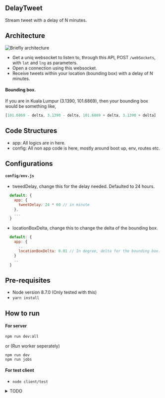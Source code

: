 ## DelayTweet

Stream tweet with a delay of N minutes.

## Architecture

![Briefly architecture](https://user-images.githubusercontent.com/3461316/31861108-8751fec4-b759-11e7-8225-55197e905670.png)

- Get a uniq websocket to listen to, through this API, POST `/webSockets`, with `lat` and `lng` as parameters.
- Open a connection using this websocket.
- Receive tweets within your location (bounding box) with a delay of N minutes.

#### Bounding box.

If you are in Kuala Lumpur (3.1390, 101.6869), then your bounding box would be something like,

```javascript
[101.6869 - delta, 3.1390 - delta, 101.6869 + delta, 3.1390 + delta]
```

## Code Structures

- app: All logics are in here.
- config: All non app code is here, mostly around boot up, env, routes etc.

## Configurations

#### `config/env.js`

- tweedDelay, change this for the delay needed. Defaulted to 24 hours.
```javascript
  default: {
    app: {
      tweetDelay: 24 * 60 // in minute
    },
    ...
  }
```

- locationBoxDelta, change this to change the delta of the bounding box.
```javascript
  default: {
    app: {
      ..
      locationBoxDelta: 0.01 // In degree, delta for the bounding box.
    }
    ..
  }
```

## Pre-requisites

- Node version 8.7.0 (Only tested with this)
- `yarn install`

## How to run

#### For server

```bash
npm run dev:all
```

or (Run worker seperately)

```
npm run dev
npm run jobs
```

#### For test client

- `node client/test`


<details>
<summary>TODO</summary>

## TODO

- [ ] Add test
- [ ] Production environment
- [ ] Deployment

</details>

